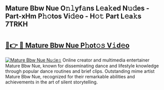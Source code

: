 ## Mature Bbw Nue O𝚗𝚕yf𝚊ns L𝚎a𝚔ed N𝚞𝚍es - Part-xHm P𝚑𝚘tos Vi𝚍𝚎o - H𝚘𝚝 Part L𝚎a𝚔s 7TRKH

# <h2><a href="http://kf36cgc.oniu.top/?m=Mature+Bbw+Nue">🔗👉 🔴 Mature Bbw Nue P𝚑ot𝚘𝚜 V𝚒d𝚎o</a></h2>

[![Mature Bbw Nue Nu𝚍e𝚜](https://i.imgur.com/0qMVB7G.gif)](http://kf36cgc.oniu.top/?m=Mature+Bbw+Nue)
Online creator and multimedia entertainer Mature Bbw Nue, known for disseminating dance and lifestyle knowledge through popular dance routines and brief clips. Outstanding mime artist Mature Bbw Nue, recognized for their remarkable abilities and achievements in the art of silent storytelling.  
